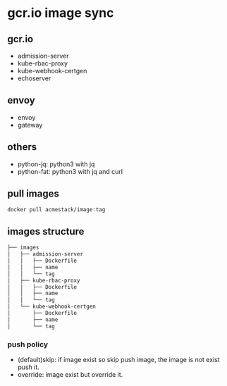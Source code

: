 # gcr.io image sync

## gcr.io

- admission-server
- kube-rbac-proxy
- kube-webhook-certgen
- echoserver

## envoy

- envoy
- gateway

## others

- python-jq: python3 with jq
- python-fat: python3 with jq and curl

## pull images

`docker pull acmestack/image:tag`

## images structure

```bash
├── images
│   ├── admission-server
│   │   ├── Dockerfile
│   │   ├── name
│   │   └── tag
│   ├── kube-rbac-proxy
│   │   ├── Dockerfile
│   │   ├── name
│   │   └── tag
│   └── kube-webhook-certgen
│       ├── Dockerfile
│       ├── name
│       └── tag
```

### push policy

- (default)skip: if image exist so skip push image, the image is not exist push it.
- override: image exist but override it.
